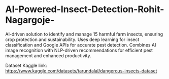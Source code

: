 # AI-Powered-Insect-Detection-Rohit-Nagargoje-
AI-driven solution to identify and manage 15 harmful farm insects, ensuring crop protection and sustainability. Uses deep learning for insect classification and Google APIs for accurate pest detection. Combines AI image recognition with NLP-driven recommendations for efficient pest management and enhanced productivity.

Dataset Kaggle link: https://www.kaggle.com/datasets/tarundalal/dangerous-insects-dataset
